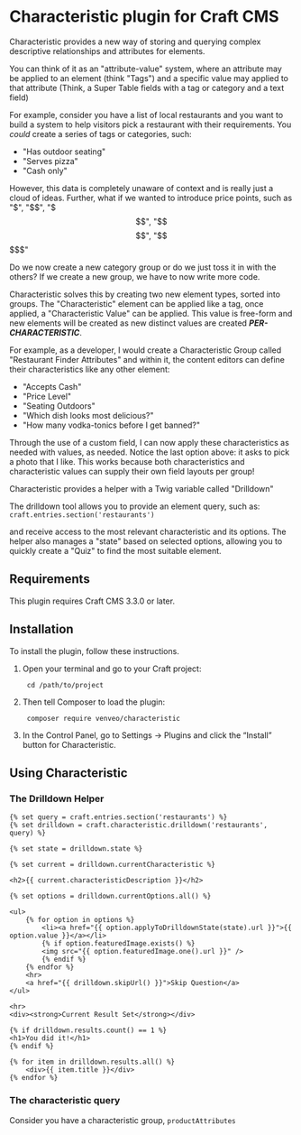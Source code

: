 # Characteristic plugin for Craft CMS

Characteristic provides a new way of storing and querying complex
descriptive relationships and attributes for elements. 

You can think of it as an "attribute-value" system, where an attribute
may be applied to an element (think "Tags") and a specific value may 
applied to that attribute (Think, a Super Table fields with a tag or 
category and a text field)

For example, consider you have a list of local restaurants and you want
to build a system to help visitors pick a restaurant with their
requirements. You *could* create a series of tags or categories, such:
- "Has outdoor seating"
- "Serves pizza"
- "Cash only"

However, this data is completely unaware of context and is really just
a cloud of ideas. Further, what if we wanted to introduce price points,
such as "$", "$$", "$$$", "$$$$", "$$$$$"

Do we now create a new category group or do we just toss it in with the
others? If we create a new group, we have to now write more code.

Characteristic solves this by creating two new element types, sorted
into groups. The "Characteristic" element can be applied like a tag,
once applied, a "Characteristic Value" can be applied. This value is
free-form and new elements will be created as new distinct values
are created ***PER-CHARACTERISTIC***. 

For example, as a developer, I would create a Characteristic Group
called "Restaurant Finder Attributes" and within it, the content editors
can define their characteristics like any other element:
- "Accepts Cash"
- "Price Level"
- "Seating Outdoors"
- "Which dish looks most delicious?"
- "How many vodka-tonics before I get banned?"

Through the use of a custom field, I can now apply these characteristics
as needed with values, as needed. Notice the last option above: it asks 
to pick a photo that I like. This works because both characteristics and
characteristic values can supply their own field layouts per group!

Characteristic provides a helper with a Twig variable called "Drilldown"

The drilldown tool allows you to provide an element query, such as:
`craft.entries.section('restaurants')`

and receive access to the most relevant characteristic and its options.
The helper also manages a "state" based on selected options, allowing
you to quickly create a "Quiz" to find the most suitable element.

## Requirements

This plugin requires Craft CMS 3.3.0 or later.

## Installation

To install the plugin, follow these instructions.

1. Open your terminal and go to your Craft project:

        cd /path/to/project

2. Then tell Composer to load the plugin:

        composer require venveo/characteristic

3. In the Control Panel, go to Settings → Plugins and click the “Install” button for Characteristic.

## Using Characteristic

### The Drilldown Helper
```twig
{% set query = craft.entries.section('restaurants') %}
{% set drilldown = craft.characteristic.drilldown('restaurants', query) %}

{% set state = drilldown.state %}

{% set current = drilldown.currentCharacteristic %}

<h2>{{ current.characteristicDescription }}</h2>

{% set options = drilldown.currentOptions.all() %}

<ul>
    {% for option in options %}
        <li><a href="{{ option.applyToDrilldownState(state).url }}">{{ option.value }}</a></li>
        {% if option.featuredImage.exists() %}
        <img src="{{ option.featuredImage.one().url }}" />
        {% endif %}
    {% endfor %}
    <hr>
    <a href="{{ drilldown.skipUrl() }}">Skip Question</a>
</ul>

<hr>
<div><strong>Current Result Set</strong></div>

{% if drilldown.results.count() == 1 %}
<h1>You did it!</h1>
{% endif %}

{% for item in drilldown.results.all() %}
    <div>{{ item.title }}</div>
{% endfor %}
```

### The characteristic query
Consider you have a characteristic group, `productAttributes`


